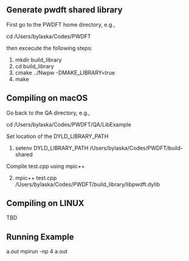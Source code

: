 ## Generate pwdft shared library ##

First go to the PWDFT home directory, e.g.,

cd /Users/bylaska/Codes/PWDFT

then excecute the following steps:

1) mkdir build_library
2) cd build_library
3) cmake ../Nwpw -DMAKE_LIBRARY=true
4) make


## Compiling on macOS ##

Go back to the QA directory, e.g.,

cd /Users/bylaska/Codes/PWDFT/QA/LibExample


Set location of the DYLD_LIBRARY_PATH

1) setenv DYLD_LIBRARY_PATH /Users/bylaska/Codes/PWDFT/build-shared

Compile test.cpp using mpic++

2) mpic++ test.cpp /Users/bylaska/Codes/PWDFT/build_library/libpwdft.dylib 


## Compiling on LINUX ##
TBD


## Running Example ##

a.out
mpirun -np 4 a.out
